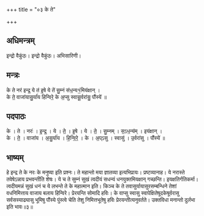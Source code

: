 +++
title = "०३ के ते"

+++
## अधिमन्त्रम्
इन्द्रो वैकुंठः। इन्द्रो वैकुंठः। अभिसारिणी।

## मन्त्रः
के ते नर॑ इन्द्र॒ ये त॑ इ॒षे ये ते॑ सु॒म्नं स॑ध॒न्य१॒॑मिय॑क्षान् ।  
के ते॒ वाजा॑यासु॒र्या॑य हिन्विरे॒ के अ॒प्सु स्वासू॒र्वरा॑सु॒ पौंस्ये॑ ॥

## पदपाठः
के । ते । नरः॑ । इ॒न्द्र॒ । ये । ते॒ । इ॒षे । ये । ते॒ । सु॒म्नम् । स॒ऽध॒न्य॑म् । इय॑क्षान् ।  
के । ते॒ । वाजा॑य । अ॒सु॒र्या॑य । हि॒न्वि॒रे॒ । के । अ॒प्ऽसु । स्वासु॑ । उ॒र्वरा॑सु । पौंस्ये॑ ॥

## भाष्यम्
हे इन्द्र ते के नरः के मनुष्या इति प्रश्नः। ते महान्तो मया ज्ञातव्या इत्यभिप्रायः। प्रष्टव्यानाह। ये नरास्ते तवेषेऽन्नाय प्रभवन्तीति शेषः। ये च ते सुम्नं सुखं त्वदीयं सधन्यं धनयुक्तमियक्षान् गच्छन्ति। इयक्षतिर्गतिकर्मा। त्वदीयमन्नं सुखं धनं च ये लभन्ते ते के महात्मान इति। किञ्च के ते तवासुर्यायासुरसम्बन्धिने तेशां वधनिमित्ताय वाजाय बलाय हिन्विरे। प्रेरयन्ति सोमादि हविः। के वाप्सु स्वासु स्वापेक्षितेषूदकेषूर्वरासु सर्वसस्याढ्यासु भूमिषु पौंस्ये पुंस्त्वे चेति तेशु निमित्तभूतेषु हविः प्रेरयन्तीत्यनुवर्तते। उक्तविधा मनान्तो दुर्लभा इति भावः॥३॥